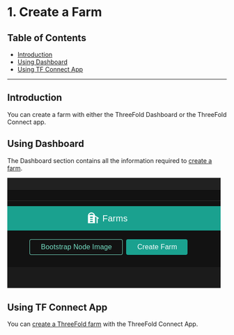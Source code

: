 <h1> 1. Create a Farm </h1>

<h2> Table of Contents </h2>

- [Introduction](#introduction)
- [Using Dashboard](#using-dashboard)
- [Using TF Connect App](#using-tf-connect-app)

***

## Introduction

You can create a farm with either the ThreeFold Dashboard or the ThreeFold Connect app.

## Using Dashboard

The Dashboard section contains all the information required to [create a farm](../../dashboard/farms/your_farms.md).

![dashboard_bootstrap_farm](./img/dashboard_bootstrap_farm.png)

## Using TF Connect App

You can [create a ThreeFold farm](../../threefold_token/storing_tft/tf_connect_app.md) with the ThreeFold Connect App.